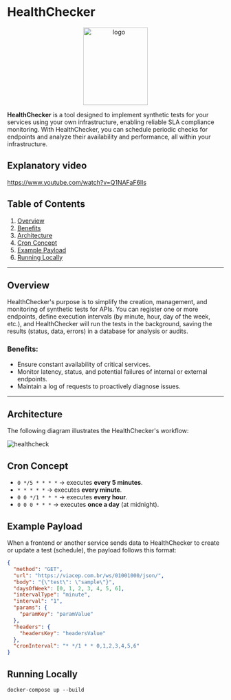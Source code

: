 # HealthChecker

<p align="center">
  <img src="https://github.com/user-attachments/assets/e2917402-5e0e-42c4-a311-6968b1ce163e" alt="logo" style="height: 180px; width: 150px;">
</p>

**HealthChecker** is a tool designed to implement synthetic tests for your services using your own infrastructure, enabling reliable SLA compliance monitoring. With HealthChecker, you can schedule periodic checks for endpoints and analyze their availability and performance, all within your infrastructure.

## Explanatory video
https://www.youtube.com/watch?v=Q1NAFaF6lls

## Table of Contents

1. [Overview](#overview)  
2. [Benefits](#benefits)  
3. [Architecture](#architecture)  
4. [Cron Concept](#cron-concept)  
5. [Example Payload](#example-payload)  
7. [Running Locally](#running-locally)  

---

## Overview

HealthChecker's purpose is to simplify the creation, management, and monitoring of synthetic tests for APIs. You can register one or more endpoints, define execution intervals (by minute, hour, day of the week, etc.), and HealthChecker will run the tests in the background, saving the results (status, data, errors) in a database for analysis or audits.

### Benefits:
- Ensure constant availability of critical services.
- Monitor latency, status, and potential failures of internal or external endpoints.
- Maintain a log of requests to proactively diagnose issues.

---

## Architecture

The following diagram illustrates the HealthChecker's workflow:

![healthcheck](https://github.com/user-attachments/assets/34a5cdd5-55a8-47d3-a497-b43455f4d753)

## Cron Concept

- `0 */5 * * * *` → executes **every 5 minutes**.
- `* * * * *` → executes **every minute**.
- `0 0 */1 * * *` → executes **every hour**.
- `0 0 0 * * *` → executes **once a day** (at midnight).

## Example Payload

When a frontend or another service sends data to HealthChecker to create or update a test (schedule), the payload follows this format:

```json
{
  "method": "GET",
  "url": "https://viacep.com.br/ws/01001000/json/",
  "body": "{\"test\": \"sample\"}",
  "daysOfWeek": [0, 1, 2, 3, 4, 5, 6],
  "intervalType": "minute",
  "interval": "1",
  "params": {
    "paramKey": "paramValue"
  },
  "headers": {
    "headersKey": "headersValue"
  },
  "cronInterval": "* */1 * * 0,1,2,3,4,5,6"
}
```

## Running Locally

`docker-compose up --build`
